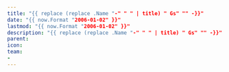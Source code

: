 ```yaml
---
title: "{{ replace (replace .Name "-" " " | title) " Gs" "" -}}"
date: "{{ now.Format "2006-01-02" }}"
lastmod: "{{ now.Format "2006-01-02" }}"
description: "{{ replace (replace .Name "-" " " | title) " Gs" "" -}}"
parent: 
icon: 
team:
-
---
```

